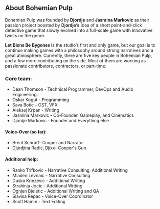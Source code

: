 ## About Bohemian Pulp
Bohemian Pulp was founded by **Djordje** and **Jasmina Markovic** as their passion project boosted by **Djordje’s** idea of a short point-and-click detective game that slowly evolved into a full-scale game with innovative twists on the genre.

**Let Bions Be Bygones** is the studio’s first and only game, but our goal is to continue making games with a philosophy around strong narratives and a great atmosphere.
Currently, there are five key people in Bohemian Pulp, and a few more contributing on the side. Most of them are working as passionate contributors, contractors, or part-time.

### Core team:
* Dean Thomson - Technical Programmer, DevOps and Audio Engineering.
* Oskar Kogut - Programming
* Sava Botic - OST, VFX
* Aleksej Krpan - Writing
* Jasmina Markovic - Co-Founder, Gameplay, and Cinematics
* Djordje Markovic - Founder and Everything else
#### Voice-Over (so far):
* Brent Schraff- Cooper and Narrator
* Djurdjina Radic, Djixx- Cooper's Gun
#### Additional help:
* Ranko Trifkovic - Narrative Consulting, Additional Writing
* Mladen Levnaic - Narrative Consulting
* Dusko Knezevic - Additional Writing
* Strahinja Jocic - Additional Writing
* Ognjen Bjeletic - Additional Writing and QA
* Slavisa Repac - Voice-Over Coordinator
* Scott Hamm - Text Editing
